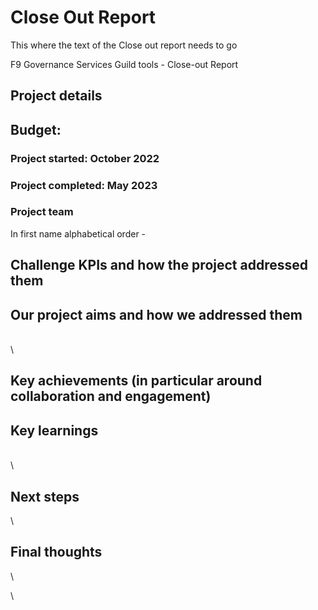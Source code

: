 # Close Out Report

This where the text of the Close out report needs to go

F9 Governance Services Guild tools - Close-out Report

## Project details



## Budget:





### Project started: October 2022

### Project completed: May 2023



### Project team

In first name alphabetical order -

## Challenge KPIs and how the project addressed them

## Our project aims and how we addressed them

\
\


## Key achievements (in particular around collaboration and engagement)&#x20;

## Key learnings

\
\


## Next steps

\


## Final thoughts

\




\

